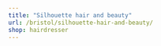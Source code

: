 ```yaml
---
title: "Silhouette hair and beauty"
url: /bristol/silhouette-hair-and-beauty/
shop: hairdresser
---
```

